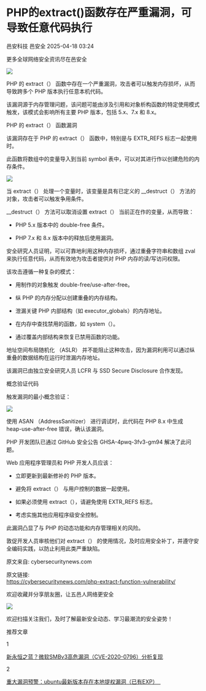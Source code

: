 #  PHP的extract()函数存在严重漏洞，可导致任意代码执行   
邑安科技  邑安全   2025-04-18 03:24  
  
更多全球网络安全资讯尽在邑安全  
  
![](https://mmbiz.qpic.cn/mmbiz_png/1N39PtINn8tvINqC7vPe1PJ99Mlvk6g2lyOa8PNDHUBPTibS0ZArZiawplq4Sne2eN1DGHqCtOTf4oCp3kWr8yPQ/640?wx_fmt=png&from=appmsg "")  
  
PHP 的 extract（） 函数中存在一个严重漏洞，攻击者可以触发内存损坏，从而导致跨多个 PHP 版本执行任意本机代码。  
  
该漏洞源于内存管理问题，该问题可能由涉及引用和对象析构函数的特定使用模式触发，该模式会影响所有主要 PHP 版本，包括 5.x、7.x 和 8.x。  
  
PHP 的 extract（） 函数漏洞  
  
该漏洞存在于 PHP 的 extract（） 函数中，特别是与 EXTR_REFS 标志一起使用时。  
  
此函数将数组中的变量导入到当前 symbol 表中，可以对其进行作以创建危险的内存条件。  
  
![](https://mmbiz.qpic.cn/mmbiz_png/1N39PtINn8tvINqC7vPe1PJ99Mlvk6g2YXfXQuLT6Pjp6vcUn7fj0fEUIjhhBqhEnc0mu6V28YNF8ZpDTPuc9w/640?wx_fmt=png&from=appmsg "")  
  
当 extract（） 处理一个变量时，该变量是具有已定义的 __destruct（） 方法的对象，攻击者可以触发争用条件。  
  
__destruct（） 方法可以取消设置 extract（） 当前正在作的变量，从而导致：  
- PHP 5.x 版本中的 double-free 条件。  
  
- PHP 7.x 和 8.x 版本中的释放后使用漏洞。  
  
安全研究人员证明，可以可靠地利用这种内存损坏，通过重叠字符串和数组 zval 来执行任意代码，从而有效地为攻击者提供对 PHP 内存的读/写访问权限。  
  
该攻击遵循一种复杂的模式：  
- 用制作的对象触发 double-free/use-after-free。  
  
- 纵 PHP 的内存分配以创建重叠的内存结构。  
  
- 泄漏关键 PHP 内部结构（如 executor_globals）的内存地址。  
  
- 在内存中查找禁用的函数，如 system（）。  
  
- 通过覆盖内部结构来恢复已禁用函数的功能。  
  
地址空间布局随机化 （ASLR） 并不能阻止这种攻击，因为漏洞利用可以通过纵重叠的数据结构在运行时泄漏内存地址。  
  
该漏洞已由独立安全研究人员 LCFR 与 SSD Secure Disclosure 合作发现。  
  
概念验证代码  
  
触发漏洞的最小概念验证：  
  
![](https://mmbiz.qpic.cn/mmbiz_png/1N39PtINn8tvINqC7vPe1PJ99Mlvk6g2M3SrRf2deC6OUGObvZ0n9Ya5TQxDSRFMoAGo9M8l5vF5gjlicicKR95A/640?wx_fmt=png&from=appmsg "")  
  
使用 ASAN （AddressSanitizer） 进行调试时，此代码在 PHP 8.x 中生成 heap-use-after-free 错误，确认该漏洞。  
  
PHP 开发团队已通过 GitHub 安全公告 GHSA-4pwq-3fv3-gm94 解决了此问题。  
  
Web 应用程序管理员和 PHP 开发人员应该：  
- 立即更新到最新修补的 PHP 版本。  
  
- 避免将 extract（） 与用户控制的数据一起使用。  
  
- 如果必须使用 extract（），请避免使用 EXTR_REFS 标志。  
  
- 考虑实施其他应用程序级安全控制。  
  
此漏洞凸显了与 PHP 的动态功能和内存管理相关的风险。  
  
敦促开发人员审核他们对 extract（） 的使用情况，及时应用安全补丁，并遵守安全编码实践，以防止利用此类严重缺陷。  
  
原文来自: cybersecuritynews.com  
  
原文链接:   
https://cybersecuritynews.com/php-extract-function-vulnerability/  
  
欢迎收藏并分享朋友圈，让五邑人网络更安全  
  
![](https://mmbiz.qpic.cn/mmbiz_jpg/1N39PtINn8tD9ic928O6vIrMg4fuib48e1TsRj9K9Cz7RZBD2jjVZcKm1N4QrZ4bwBKZic5crOdItOcdDicPd3yBSg/640?wx_fmt=jpeg "")  
  
欢迎扫描关注我们，及时了解最新安全动态、学习最潮流的安全姿势！  
  
推荐文章  
  
1  
  
[新永恒之蓝？微软SMBv3高危漏洞（CVE-2020-0796）分析复现](http://mp.weixin.qq.com/s?__biz=MzUyMzczNzUyNQ==&mid=2247488913&idx=1&sn=acbf595a4a80dcaba647c7a32fe5e06b&chksm=fa39554bcd4edc5dc90019f33746404ab7593dd9d90109b1076a4a73f2be0cb6fa90e8743b50&scene=21#wechat_redirect)  
  
  
2  
  
[重大漏洞预警：ubuntu最新版本存在本地提权漏洞（已有EXP）　](http://mp.weixin.qq.com/s?__biz=MzUyMzczNzUyNQ==&mid=2247483652&idx=1&sn=b2f2ec90db499e23cfa252e9ee743265&chksm=fa3941decd4ec8c83a268c3480c354a621d515262bcbb5f35e1a2dde8c828bdc7b9011cb5072&scene=21#wechat_redirect)  
  
  
  
